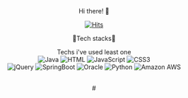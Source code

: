 <div align="center">
Hi there! 👋
  
[![Hits](https://hits.seeyoufarm.com/api/count/incr/badge.svg?url=https%3A%2F%2Fgithub.com%2Fttaehee&count_bg=%232E51EF&title_bg=%231B1919&icon=icq.svg&icon_color=%23E7E7E7&title=hits&edge_flat=false)](https://hits.seeyoufarm.com)

:tangerine:Tech stacks:blossom:

Techs i've used least one <br/>
<img alt="Java" src ="https://img.shields.io/badge/Java-5BC4EE.svg?&style=flat-square,&logo=Java&logoColor=white"/> 
<img alt="HTML" src ="https://img.shields.io/badge/HTML-E34F26.svg?&style=flat-square,&logo=HTML5&logoColor=white"/>
<img alt="JavaScript" src ="https://img.shields.io/badge/JavaScript-FDC43E.svg?&style=flat-square,&logo=JavaScript&logoColor=white"/>
<img alt="CSS3" src ="https://img.shields.io/badge/CSS3-F08705.svg?&style=flat-square,&logo=CSS3&logoColor=white"/><br/>
<img alt="jQuery" src ="https://img.shields.io/badge/jQuery-9266CC.svg?&style=flat-square,&logo=jQuery&logoColor=white"/>
<img alt="SpringBoot" src ="https://img.shields.io/badge/SpringBoot-A5CD39.svg?&style=flat-square,&logo=SpringBoot&logoColor=white"/>
<img alt="Oracle" src ="https://img.shields.io/badge/Oracle-FF8282.svg?&style=flat-square,&logo=Oracle&logoColor=white"/>
<img alt="Python" src ="https://img.shields.io/badge/Python-3776AB.svg?&style=flat-square,&logo=Python&logoColor=white"/>
<img alt="Amazon AWS" src ="https://img.shields.io/badge/AWS-999999.svg?&style=flat-square,&logo=Amazon AWS&logoColor=white"/> <br/>

<br/>#<br/>

</div>
